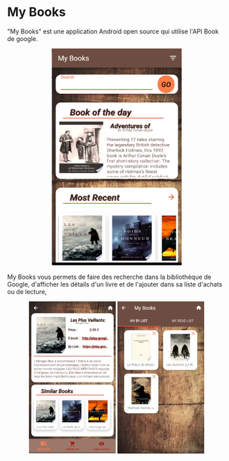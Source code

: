 # My Books

"My Books" est une application Android open source qui utilise l'API Book de google.

<p align="center">
  <img src="accueilMyBook.png">
</p>

My Books vous permets de faire des recherche dans la bibliothèque de Google,
d'afficher les détails d'un livre et de l'ajouter dans sa liste d'achats ou de lecture,

<p align="center">
 <img src="detailsMyBook.png">
 <img src="listMyBook.png">
</p>
